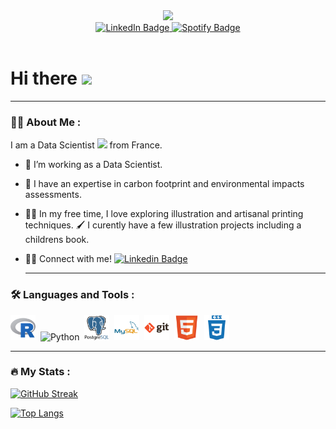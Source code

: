 <div id="header" align="center">
  <img src="https://media.giphy.com/media/BACNp4PYgXACSPujxi/giphy.gif" width="200"/>
</div>

<div id="badges" align="center">
  <a href="https://www.linkedin.com/in/sarah-k-leclerc/">
    <img src="https://img.shields.io/badge/LinkedIn-blue?style=for-the-badge&logo=linkedin&logoColor=white" alt="LinkedIn Badge"/>
  </a>
  <a href="https://open.spotify.com/user/sarahkasia">
    <img src="https://img.shields.io/badge/Spotify-1ED760?style=for-the-badge&logo=spotify&logoColor=white" alt="Spotify Badge"/>
  </a>
  <br>
  <a>
    <img src="https://komarev.com/ghpvc/?username=sarahkleclerc&style=flat-square&color=blue" alt=""/>
  </a>
  </br>
</div>

<h1>
  Hi there
  <img src="https://media.giphy.com/media/hvRJCLFzcasrR4ia7z/giphy.gif" width="30px"/>
</h1>

---

### :woman_technologist: About Me :

I am a Data Scientist <img src="https://media.giphy.com/media/WUlplcMpOCEmTGBtBW/giphy.gif" width="30"> from France.

- :telescope: I’m working as a Data Scientist.

- :deciduous_tree: I have an expertise in carbon footprint and environmental impacts assessments.

- :woman_artist: In my free time, I love exploring illustration and artisanal printing techniques. :paintbrush: I curently have a few illustration projects including a childrens book.

- :raising_hand_woman: Connect with me! [![Linkedin Badge](https://img.shields.io/badge/-SarahLeClerc-blue?style=flat&logo=Linkedin&logoColor=white)]("https://www.linkedin.com/in/sarah-k-leclerc/)

  ---

### :hammer_and_wrench: Languages and Tools :

<div>
  <img src="https://github.com/devicons/devicon/blob/master/icons/r/r-original.svg" title="R"  alt="R" width="40" height="40"/>&nbsp;
  <img src="https://github.com/devicons/devicon/blob/master/icons/gatsby/python-original-woodmark.svg" title="Python"  alt="Python" width="40" height="40"/>&nbsp;
    <img src="https://github.com/devicons/devicon/blob/master/icons/postgresql/postgresql-original-wordmark.svg" title="PostgreSQL"  alt="PostgreSQL" width="40" height="40"/>&nbsp;
  <img src="https://github.com/devicons/devicon/blob/master/icons/mysql/mysql-original-wordmark.svg" title="MySQL"  alt="MySQL" width="40" height="40"/>&nbsp;
  <img src="https://github.com/devicons/devicon/blob/master/icons/git/git-original-wordmark.svg" title="Git" **alt="Git" width="40" height="40"/>&nbsp;
  <img src="https://github.com/devicons/devicon/blob/master/icons/html5/html5-original.svg" title="HTML5" alt="HTML" width="40" height="40"/>&nbsp;
  <img src="https://github.com/devicons/devicon/blob/master/icons/css3/css3-plain-wordmark.svg"  title="CSS3" alt="CSS" width="40" height="40"/>
</div>

---

### :fire: My Stats :

[![GitHub Streak](http://github-readme-streak-stats.herokuapp.com?user=sarahkleclerc&theme=dark&background=000000)](https://git.io/streak-stats)

[![Top Langs](https://github-readme-stats.vercel.app/api/top-langs/?username=sarahkleclerc&layout=compact&theme=vision-friendly-dark)](https://github.com/anuraghazra/github-readme-stats)
